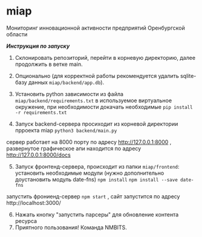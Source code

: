 # miap
Мониторинг инновационной активности предприятий Оренбургской области



***Инструкция по запуску***

1) Cклонировать репозиторий, перейти в корневую директорию, далее продолжить в ветке main.
 
2) Опционально (для корректной работы рекомендуется удалить sqlite-базу данных ```miap/backend/app.db```).

3) Установить python зависимости из файла ```miap/backend/requirements.txt``` в используемое виртуальное окружение, при необходимости докачать необходимые
```pip install -r requirements.txt```

4) Запуск  backend-сервера просиходит из корневой директории прроекта miap
```python3 backend/main.py```

сервер работает на 8000 порту по адресу http://127.0.0.1:8000 , развернутое графическое апи находится по адресу http://127.0.0.1:8000/docs

5) Запуск фронтенд-сервера, происходит из папки ```miap/frontend```:
установить необходимые модули (нужно дополнительно доустановить модуль date-fns) 
```npm install```
```npm install --save date-fns```

запустить фрониенд-сервер 
```npm start``` , сайт запустится по адресу http://localhost:3000/  

6) Нажать кнопку "запустить парсеры" для обновление контента ресурса 
7) Приятного пользования! Команда NMBITS.
